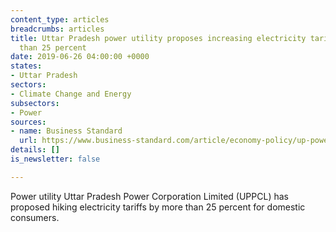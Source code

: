 ```yaml
---
content_type: articles
breadcrumbs: articles
title: Uttar Pradesh power utility proposes increasing electricity tariffs by more
  than 25 percent
date: 2019-06-26 04:00:00 +0000
states:
- Uttar Pradesh
sectors:
- Climate Change and Energy
subsectors:
- Power
sources:
- name: Business Standard
  url: https://www.business-standard.com/article/economy-policy/up-power-utility-proposes-25-hike-in-domestic-electricity-tariffs-119061600358_1.html
details: []
is_newsletter: false

---
```

Power utility Uttar Pradesh Power Corporation Limited (UPPCL) has proposed hiking electricity tariffs by more than 25 percent for domestic consumers.

